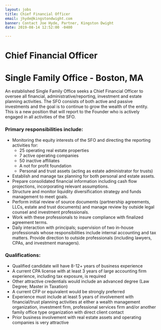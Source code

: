 ```yaml
---
layout: jobs
title: Chief Financial Officer
email: jhyde@kingstondwight.com
banner: Contact Joe Hyde, Partner, Kingston Dwight
date: 2019-08-14 12:52:00 -0400

---
```

# **Chief Financial Officer**

# **Single Family Office - Boston, MA**

An established Single Family Office seeks a Chief Financial Officer to oversee all financial, administrative/reporting, investment and estate planning activities. The SFO consists of both active and passive investments and the goal is to continue to grow the wealth of the entity. This is a new position that will report to the Founder who is actively engaged in all activities of the SFO.

### **Primary responsibilities include:**

* Monitoring the equity interests of the SFO and directing the reporting activities for:
  * 25 operating real estate properties
  * 7 active operating companies
  * 50 inactive affiliates
  * A not for profit foundation
  * Personal and trust assets (acting as estate administrator for trusts)
* Establish and manage tax planning for both personal and estate assets.
* Prepare consolidated financial information including cash flow projections, incorporating relevant assumptions.
* Structure and monitor liquidity diversification strategy and funds management to meet goals.
* Perform initial review of source documents (partnership agreements, LLCs, estate and trust documents) and manage review by outside legal counsel and investment professionals.
* Work with these professionals to insure compliance with finalized agreement terms.
* Daily interaction with principals; supervision of two in-house professionals whose responsibilities include internal accounting and tax matters. Provide direction to outside professionals (including lawyers, CPAs, and investment managers).

### **Qualifications:**

* Qualified candidate will have 8-12+ years of business experience
* A current CPA license with at least 3 years of large accounting firm experience, including tax exposure, is required
* Other attractive credentials would include an advanced degree (Law Degree; Master in Taxation)
* A current CFP or equivalent would be strongly preferred
* Experience must include at least 5 years of involvement with financial/trust planning activities at either a wealth management organization, investment firm, professional services firm and/or another family office type organization with direct client contact
* Prior business involvement with real estate assets and operating companies is very attractive